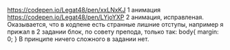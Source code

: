https://codepen.io/Legat48/pen/xxLNxKJ 1 анимация
https://codepen.io/Legat48/pen/LYjoYXP 2 анимация, исправленая. 
Оказывается, что в кодпене есть странные лишние отступы, например я прижал в 2 задании блок, по совету препода, только так:
body{
  margin: 0;
}
В принципе ничего сложного в задании нет.
